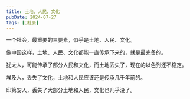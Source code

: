 ```yaml
---
title: 土地、人民、文化
pubDate: 2024-07-27
tags: [👫社会]
---
```


一个社会，最重要的三要素，似乎是土地、人民、文化。

像中国这样，土地、人民、文化都能一直传承下来的，就是最完备的。

犹太人，可能传承了部分人民和文化，而土地丢失了，现在的以色列还不稳定。

埃及人，丢失了文化，土地和人民应该还是传承几千年前的。

印第安人，丢失了大部分土地和人民，文化也几乎没了。
